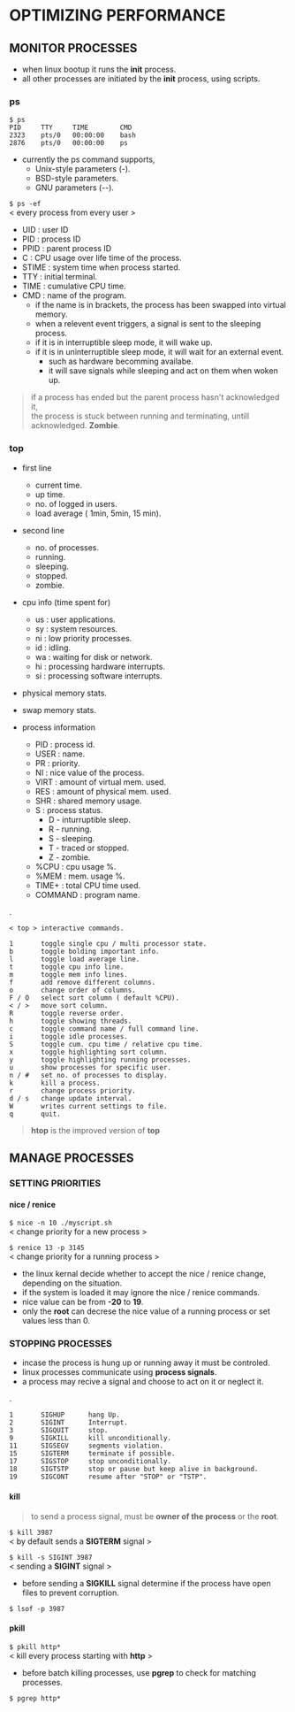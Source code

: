 # OPTIMIZING PERFORMANCE

## MONITOR PROCESSES

- when linux bootup it runs the **init** process.
- all other processes are initiated by the **init** process, using scripts.

### ps

    $ ps
    PID     TTY     TIME        CMD
    2323    pts/0   00:00:00    bash
    2876    pts/0   00:00:00    ps

- currently the ps command supports,
    + Unix-style parameters (-).
    + BSD-style parameters.
    + GNU parameters (--).

`$ ps -ef`\
< every process from every user >

- UID : user ID
- PID : process ID
- PPID : parent process ID
- C : CPU usage over life time of the process.
- STIME : system time when process started.
- TTY : initial terminal.
- TIME : cumulative CPU time.
- CMD : name of the program.
    + if the name is in brackets, the process has been swapped into virtual memory.
    + when a relevent event triggers, a signal is sent to the sleeping process.
    + if it is in interruptible sleep mode, it will wake up.
    + if it is in uninterruptible sleep mode, it will wait for an external event.
        * such as hardware becomming availabe.
        * it will save signals while sleeping and act on them when woken up.

> if a process has ended but the parent process hasn't acknowledged it,\
> the process is stuck between running and terminating, untill acknowledged.
> **Zombie**.

### top

- first line
    + current time.
    + up time.
    + no. of logged in users.
    + load average ( 1min, 5min, 15 min).

- second line
    + no. of processes.
    + running.
    + sleeping.
    + stopped.
    + zombie.

- cpu info (time spent for)
    + us : user applications.
    + sy : system resources.
    + ni : low priority processes.
    + id : idling.
    + wa : waiting for disk or network.
    + hi : processing hardware interrupts.
    + si : processing software interrupts.

- physical memory stats.

- swap memory stats.

- process information
    + PID : process id.
    + USER : name.
    + PR : priority.
    + NI : nice value of the process.
    + VIRT : amount of virtual mem. used.
    + RES : amount of physical mem. used.
    + SHR : shared memory usage.
    + S : process status.
        * D - inturruptible sleep.
        * R - running.
        * S - sleeping.
        * T - traced or stopped.
        * Z - zombie.
    + %CPU : cpu usage %.
    + %MEM : mem. usage %.
    + TIME+ : total CPU time used.
    + COMMAND : program name.

.

    < top > interactive commands.

    1       toggle single cpu / multi processor state.
    b       toggle bolding important info.
    l       toggle load average line.
    t       toggle cpu info line.
    m       toggle mem info lines.
    f       add remove different columns.
    o       change order of columns.
    F / O   select sort column ( default %CPU).
    < / >   move sort column.
    R       toggle reverse order.
    h       toggle showing threads.
    c       toggle command name / full command line.
    i       toggle idle processes.
    S       toggle cum. cpu time / relative cpu time.
    x       toggle highlighting sort column.
    y       toggle highlighting running processes.
    u       show processes for specific user.
    n / #   set no. of processes to display.
    k       kill a process.
    r       change process priority.
    d / s   change update interval.
    W       writes current settings to file.
    q       quit.

> **htop** is the improved version of **top**


## MANAGE PROCESSES

### SETTING PRIORITIES

#### nice / renice

`$ nice -n 10 ./myscript.sh`\
< change priority for a new process >

`$ renice 13 -p 3145`\
< change priority for a running process >

- the linux kernal decide whether to accept the nice / renice change, depending on the situation.
- if the system is loaded it may ignore the nice / renice commands.
- nice value can be from **-20** to **19**.
- only the **root** can decrese the nice value of a running process or set values less than 0.

### STOPPING PROCESSES

- incase the process is hung up or running away it must be controled.
- linux processes communicate using **process signals**.
- a process may recive a signal and choose to act on it or neglect it.

.

    1       SIGHUP      hang Up.
    2       SIGINT      Interrupt.
    3       SIGQUIT     stop.
    9       SIGKILL     kill unconditionally.
    11      SIGSEGV     segments violation.
    15      SIGTERM     terminate if possible.
    17      SIGSTOP     stop unconditionally.
    18      SIGTSTP     stop or pause but keep alive in background.
    19      SIGCONT     resume after "STOP" or "TSTP".

#### kill

> to send a process signal, must be **owner of the process** or the **root**.

`$ kill 3987`\
< by default sends a **SIGTERM** signal >

`$ kill -s SIGINT 3987`\
< sending a **SIGINT** signal >

- before sending a **SIGKILL** signal determine if the process have open files to prevent corruption.

`$ lsof -p 3987`

#### pkill

`$ pkill http*`\
< kill every process starting with **http** >

- before batch killing processes, use **pgrep** to check for matching processes.

`$ pgrep http*`
